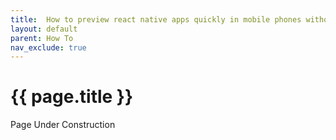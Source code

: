 ```yaml
---
title:  How to preview react native apps quickly in mobile phones without building installers?
layout: default
parent: How To
nav_exclude: true
---
```


# {{ page.title }}

Page Under Construction

